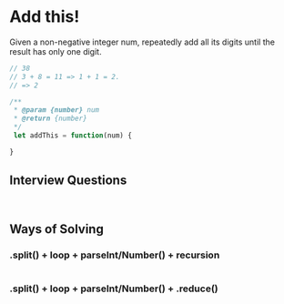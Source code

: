 # Add this!

Given a non-negative integer num, repeatedly add all its digits until the result has only one digit.

```javascript
// 38
// 3 + 8 = 11 => 1 + 1 = 2. 
// => 2
```

```javascript
/**
 * @param {number} num
 * @return {number}
 */
 let addThis = function(num) {

}
```

## Interview Questions

```javascript



```

## Ways of Solving

### .split() + loop + parseInt/Number() + recursion

```javascript

```

### .split() + loop + parseInt/Number() + .reduce()

```javascript

```
